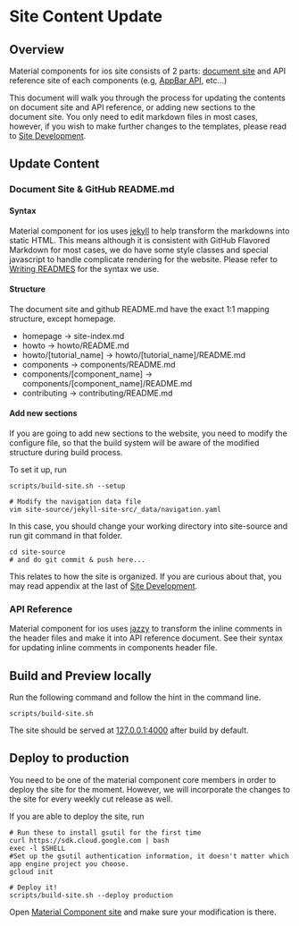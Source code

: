 # Site Content Update

## Overview
Material components for ios site consists of 2 parts: [document site](https://material-ext.appspot.com/mdc-ios-preview/) and API reference site of each components (e.g, [AppBar API](https://material-ext.appspot.com/mdc-ios-preview/components/AppBar/apidocs/Classes/MDCAppBarContainerViewController.html), etc...)

This document will walk you through the process for updating the contents on document site and API reference, or adding new sections to the document site. You only need to edit markdown files in most cases, however, if you wish to make further changes to the templates, please read to [Site Development](./site_development.md).


## Update Content

### Document Site & GitHub README.md

#### Syntax

Material component for ios uses [jekyll](https://jekyllrb.com/) to help transform the markdowns into static HTML. This means although it is consistent with GitHub Flavored Markdown for most cases, we do have some style classes and special javascript to handle complicate rendering for the website. Please refer to [Writing READMES](./writing_readmes.md) for the syntax we use.

#### Structure

The document site and github README.md have the exact 1:1 mapping structure, except homepage.

- homepage -> site-index.md
- howto -> howto/README.md
- howto/[tutorial_name] -> howto/[tutorial_name]/README.md
- components -> components/README.md
- components/[component_name] -> components/[component_name]/README.md
- contributing -> contributing/README.md

#### Add new sections

If you are going to add new sections to the website, you need to modify the configure file, so that the build system will be aware of the modified structure during build process.

To set it up, run

```
scripts/build-site.sh --setup

# Modify the navigation data file
vim site-source/jekyll-site-src/_data/navigation.yaml
```

In this case, you should change your working directory into site-source and run git command in that folder.

```
cd site-source
# and do git commit & push here...
```

This relates to how the site is organized. If you are curious about that, you may read appendix at the last of [Site Development](./site_development.md).

### API Reference

Material component for ios uses [jazzy](https://github.com/realm/jazzy) to transform the inline comments in the header files and make it into API reference document. See their syntax for updating inline comments in components header file.

## Build and Preview locally

Run the following command and follow the hint in the command line.

    scripts/build-site.sh 

The site should be served at [127.0.0.1:4000](http://127.0.0.1:4000) after build by default.

## Deploy to production

You need to be one of the material component core members in order to deploy the site for the moment. However, we will incorporate the changes to the site for every weekly cut release as well.

If you are able to deploy the site, run

```
# Run these to install gsutil for the first time
curl https://sdk.cloud.google.com | bash
exec -l $SHELL 
#Set up the gsutil authentication information, it doesn't matter which app engine project you choose.
gcloud init  

# Deploy it!
scripts/build-site.sh --deploy production
```

Open [Material Component site](https://material-ext.appspot.com/mdc-ios-preview) and make sure your modification is there.
